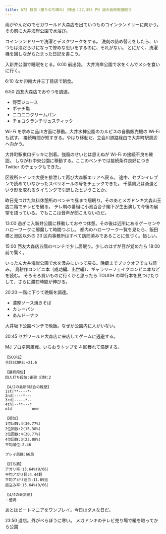 ```yaml
---
title: 672 日目（曇りのち晴れ）（残金：27,394 円）謎の長時間居眠り
---
```


雨がやんだのでセガワールド大森店を出ていつものコインランドリーに向かう。
その前に大井海岸公園で水浴び。

コインランドリーで洗濯とデスクワークをする。
洗剤の詰め替えをしたら、いつもは泡だらけになって惨めな思いをするのに、それがない。
とにかく、洗濯機を回しながらたまった日記を書こう。

入新井公園で睡眠をとる。6:00 前出発。
大井海岸公園で水をくんでメシを食いに行く。

6:10 なか卯南大井三丁目店で朝食。

6:50 西友大森店でおやつを調達。

* 野菜ジュース
* ポテチ塩
* ニコニコクリームパン
* チョコクランチリュスティック

Wi-Fi を求めに品川方面に移動。大井水神公園のカルピスの自動販売機の Wi-Fi も試す。
接続時間が短すぎる。やはり移動だ。立会川道路経由で大井町駅周辺へ向かう。

大井町駅東口デッキに到着。強風のせいとは思えぬが Wi-Fi の接続不良を確認。
しながわ中央公園に移動する。ここのベンチでは接続条件良好につき Twitter のチェックもできた。

区役所トイレで大便を排泄して再び大森駅エリアへ戻る。
途中、セブンイレブンで読めていなかったスペリオールの号をチェックできた。
千葉周児は勇退という形を取れるタイミングで引退したということか。

昨日見つけた無料休憩所のベンチで昼まで居眠り。そのあとメガドンキ大森山王店二階でテレビを観る。
テレ朝の番組に小池百合子閣下が生出演して今後の展望を語っている。でもここは音声が聞こえないのだ。

13:00 過ぎに入新井公園に移動しておやつ休憩。その後は近所にあるゲーセンやハローワークに邪魔して時間つぶし。
都内のハローワーク一覧を見たら、飯田橋と港区以外の 23 区内事務所はすべて訪問済みであることに気づく。惜しい。

15:00 西友大森店五階のベンチで少し居眠り。少しのはずが目が覚めたら 18:00 前で驚く。

いったん大井海岸公園で水を汲みにいって戻る。晩飯までブックオフで立ち読み。
島耕作コンビニ本（成功編、出世編）、ギャラリーフェイクコンビニ本などを読む。
そろそろ買いものに行くかと思ったら TOUGH の単行本を見つけたりして、さらに滞在時間が伸びる。

20:20 一階に下りて晩飯を調達。

* 濃厚ソース焼きそば
* カレーパン
* あんドーナツ

大井坂下公園ベンチで晩飯。なぜか公園内に人がいない。

20:45 セガワールド大森店に来店してゲームに逃避する。

MJ プロ卓東風戦。いちおうトップを 4 回穫れて満足する。

```text
【SCORE】
合計SCORE:+21.6

【最終段位】
四人打ち段位:雀狼 幻球:2

【4/2の最新8試合の履歴】
1st|**----*-
2nd|----*---
3rd|-----*--
4th|--**---*
old         new

【順位】
1位回数:4(30.77%)
2位回数:2(15.38%)
3位回数:4(30.77%)
4位回数:3(23.08%)
平均順位:2.46

プレイ局数:66局

【打ち筋】
アガリ率:13.64%(9/66)
平均アガリ翻:4.44翻
平均アガリ巡目:11.89巡
振込み率:13.64%(9/66)

【4/2の最高役】
・倍満
```

あとはビートマニアをワンプレイ。今日はダメな日だ。

23:50 退店。外がべらぼうに寒い。
メガドンキのテレビ売り場で暖を取ってから公園
